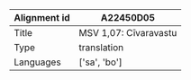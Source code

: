 |Alignment id | A22450D05
| --- | --- 
|Title | MSV 1,07: Cīvaravastu 
|Type | translation
|Languages | ['sa', 'bo']